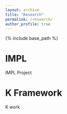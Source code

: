 ```yaml
---
layout: archive
title: "Research"
permalink: /research/
author_profile: true
---
```


{% include base_path %}

IMPL
======
IMPL Project

K Framework
======
K work

